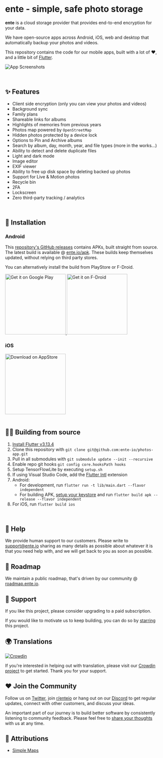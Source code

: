 # ente - simple, safe photo storage

**ente** is a cloud storage provider that provides end-to-end encryption for your data.

We have open-source apps across Android, iOS, web and desktop that automatically backup your photos and videos.

This repository contains the code for our mobile apps, built with a lot of ❤️, and a little bit of [Flutter](https://flutter.dev).

![App Screenshots](https://user-images.githubusercontent.com/24503581/175218240-fe5a0703-82c1-4750-bfea-abfd9f409a97.png)

<br/>

## ✨ Features

- Client side encryption (only you can view your photos and videos)
- Background sync
- Family plans
- Shareable links for albums
- Highlights of memories from previous years
- Photos map powered by `OpenStreetMap`
- Hidden photos protected by a device lock
- Options to Pin and Archive albums
- Search by album, day, month, year, and file types (more in the works...)
- Ability to detect and delete duplicate files
- Light and dark mode
- Image editor
- EXIF viewer
- Ability to free up disk space by deleting backed up photos
- Support for Live & Motion photos
- Recycle bin
- 2FA
- Lockscreen
- Zero third-party tracking / analytics

<br/>

## 📲 Installation

### Android

This [repository's GitHub
releases](https://github.com/ente-io/photos-app/releases) contains APKs, built
straight from source. The latest build is available @
[ente.io/apk](https://ente.io/apk). These builds keep themselves updated,
without relying on third party stores.

You can alternatively install the build from PlayStore or F-Droid.

<a href="https://play.google.com/store/apps/details?id=io.ente.photos">
  <img width="197" alt="Get it on Google Play" src="https://play.google.com/intl/en_us/badges/images/generic/en-play-badge.png">
</a>
<a href="https://f-droid.org/packages/io.ente.photos.fdroid/">
  <img width="197" alt="Get it on F-Droid" src="https://fdroid.gitlab.io/artwork/badge/get-it-on.png">
</a>

### iOS

<a href="https://apps.apple.com/in/app/ente-photos/id1542026904">
  <img width="197" alt="Download on AppStore" src="https://user-images.githubusercontent.com/1161789/154795157-c4468ff9-97fd-46f3-87fe-dca789d8733a.png">
</a>

<br/>
<br/>

## 🧑‍💻 Building from source

1. [Install Flutter v3.13.4](https://flutter.dev/docs/get-started/install)
2. Clone this repository with `git clone git@github.com:ente-io/photos-app.git`
3. Pull in all submodules with `git submodule update --init --recursive`
4. Enable repo git hooks `git config core.hooksPath hooks`
5. Setup TensorFlowLite by executing `setup.sh`
6. If using Visual Studio Code, add the [Flutter Intl](https://marketplace.visualstudio.com/items?itemName=localizely.flutter-intl) extension
7. Android:
   * For development, run ```flutter run -t lib/main.dart --flavor independent```
   * For building APK, [setup your keystore](https://docs.flutter.dev/deployment/android#create-an-upload-keystore) and run `flutter build apk --release --flavor independent`
8. For iOS, run `flutter build ios`
<br/>

## 🙋 Help

We provide human support to our customers. Please write to [support@ente.io](mailto:support@ente.io) sharing as many details as possible about whatever it is that you need help with, and we will get back to you as soon as possible.
<br/>

## 🧭 Roadmap

We maintain a public roadmap, that's driven by our community @ [roadmap.ente.io](https://roadmap.ente.io).
<br/>

## 🤗 Support

If you like this project, please consider upgrading to a paid subscription.

If you would like to motivate us to keep building, you can do so by
[starring](https://github.com/ente-io/photos-app/stargazers) this project.
<br/>

## 🌍 Translations
[![Crowdin](https://badges.crowdin.net/ente-photos-app/localized.svg)](https://crowdin.com/project/ente-photos-app)

If you're interested in helping out with translation, please visit our [Crowdin project](https://crowdin.com/project/ente-photos-app) to get started. Thank you for your support.
<br/>

## ❤️ Join the Community

Follow us on [Twitter](https://twitter.com/enteio), join [r/enteio](https://reddit.com/r/enteio) or hang out on our [Discord](https://ente.io/discord) to get regular updates, connect with other customers, and discuss your ideas.

An important part of our journey is to build better software by consistently listening to community feedback. Please feel free to [share your thoughts](mailto:feedback@ente.io) with us at any time.

## 🙇 Attributions

- [Simple Maps](https://simplemaps.com/data/world-cities)
